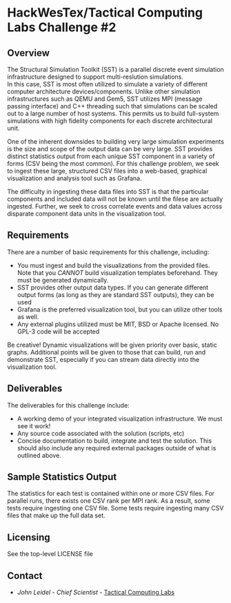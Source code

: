 # HackWesTex/Tactical Computing Labs Challenge #2

## Overview

The Structural Simulation Toolkit (SST) is a parallel discrete event 
simulation infrastructure designed to support multi-reslution simulations.  
In this case, SST is most often utilized to simulate a variety of different 
computer architecture devices/components.  Unlike other simulation infrastructures 
such as QEMU and Gem5, SST utilizes MPI (message passing interface) and C++ threading 
such that simulations can be scaled out to a large number of host systems.  This 
permits us to build full-system simulations with high fidelity components 
for each discrete architectural unit.

One of the inherent downsides to building very large simulation experiments 
is the size and scope of the output data can be very large.  SST provides 
distinct statistics output from each unique SST component in a variety of 
forms (CSV being the most common).  For this challenge problem, we seek 
to ingest these large, structured CSV files into a web-based, graphical 
visualization and analysis tool such as Grafana.

The difficulty in ingesting these data files into SST is that the particular 
components and included data will not be known until the filese are actually 
ingested.  Further, we seek to cross correlate events and data values across 
disparate component data units in the visualization tool.

## Requirements

There are a number of basic requirements for this challenge, including:
* You must ingest and build the visualizations from the provided files.  Note 
that you *CANNOT* build visualization templates beforehand.  They must be 
generated dynamically.
* SST provides other output data types.  If you can generate different 
output forms (as long as they are standard SST outputs), they can be used
* Grafana is the preferred visualization tool, but you can utilize other 
tools as well.
* Any external plugins utilized must be MIT, BSD or Apache licensed.  No GPL-3 code
will be accepted

Be creative!  Dynamic visualizations will be given priority over basic, static 
graphs.  Additional points will be given to those that can build, run and demonstrate 
SST, especially if you can stream data directly into the visualization tool.

## Deliverables

The deliverables for this challenge include:
* A working demo of your integrated visualization infrastructure.  We must see it work!
* Any source code associated with the solution (scripts, etc)
* Concise documentation to build, integrate and test the solution.  This should also 
include any required external packages outside of what is outlined above.

## Sample Statistics Output

The statistics for each test is contained within one or more CSV files.  For 
parallel runs, there exists one CSV rank per MPI rank.  As a result, some tests 
require ingesting one CSV file.  Some tests require ingesting many CSV files 
that make up the full data set.

## Licensing

See the top-level LICENSE file

## Contact
* *John Leidel* - *Chief Scientist* - [Tactical Computing Labs](http://www.tactcomplabs.com)
